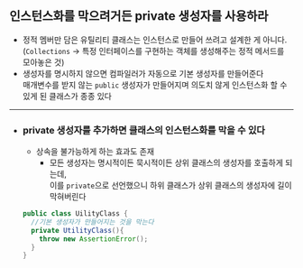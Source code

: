 ## 인스턴스화를 막으려거든 private 생성자를 사용하라
- 정적 멤버만 담은 유틸리티 클래스는 인스턴스로 만들어 쓰려고 설계한 게 아니다.<br>(`Collections` -> 특정 인터페이스를 구현하는 객체를 생성해주는 정적 메서드를 모아놓은 것)
- 생성자를 명시하지 않으면 컴파일러가 자동으로 기본 생성자를 만들어준다<br> 매개변수를 받지 않는 `public` 생성자가 만들어지며 의도치 않게 인스턴스화 할 수 있게 된 클래스가 종종 있다


---------------------------

- ### private 생성자를 추가하면 클래스의 인스턴스화를 막을 수 있다
  - 상속을 불가능하게 하는 효과도 존재
    - 모든 생성자는 명시적이든 묵시적이든 상위 클래스의 생성자를 호출하게 되는데,<br> 이를 `private`으로 선언했으니 하위 클래스가 상위 클래스의 생성자에 길이 막혀버린다
  ``` java
  public class UilityClass {
    //기본 생성자가 만들어지는 것을 막는다
    private UtilityClass(){
      throw new AssertionError();
    }
  }
  ```
